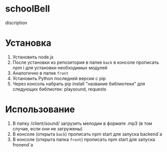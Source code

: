 # schoolBell

discription

# Установка

1. Установить node.js
2. После установки из репозитория в папке `back` в консоле прописать npm i для установки необходимых модулей
3. Аналогично в папке `front`
4. Установить Python последней версии с pip
5. Через консоль набрать pip install "название библиотеки" для следующих библиотек: playsound, requests

# Использование

1. В папку /client/sound/ загрузить мелодии в формате .mp3 (в том случае, если они не загружены)
2. В консоле (открыта `back`) прописать npm start для запуска backend`а
3. В консоле (открыта папка `front`) прописать npm start для запуска fronend`a

